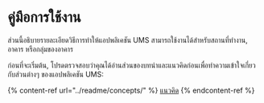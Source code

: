 # คู่มือการใช้งาน

ส่วนนี้อธิบายรายละเอียดวิธีการทำให้แอปพลิเคชัน UMS สามารถใช้งานได้สำหรับสถานที่ทำงาน, อาคาร หรือกลุ่มของอาคาร

ก่อนที่จะเริ่มต้น, โปรดตรวจสอบว่าคุณได้อ่านส่วนของบทนำและแนวคิดก่อนเพื่อทำความเข้าใจเกี่ยวกับส่วนต่างๆ ของแอปพลิเคชัน UMS:

{% content-ref url="../readme/concepts/" %}
[แนวคิด](../readme/concepts/)
{% endcontent-ref %}
